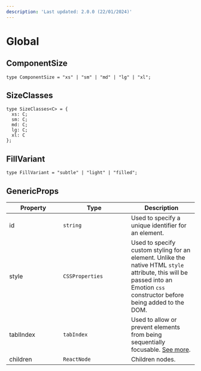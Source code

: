 ```yaml
---
description: 'Last updated: 2.0.0 (22/01/2024)'
---
```


# Global

## ComponentSize

```tsx
type ComponentSize = "xs" | "sm" | "md" | "lg" | "xl";
```

## SizeClasses

```tsx
type SizeClasses<C> = {
  xs: C;
  sm: C;
  md: C;
  lg: C;
  xl: C
};
```

## FillVariant

```tsx
type FillVariant = "subtle" | "light" | "filled";
```

## GenericProps

<table data-full-width="true"><thead><tr><th width="128">Property</th><th width="166">Type</th><th>Description</th></tr></thead><tbody><tr><td>id</td><td><code>string</code></td><td>Used to specify a unique identifier for an element.</td></tr><tr><td>style</td><td><code>CSSProperties</code></td><td>Used to specify custom styling for an element. Unlike the native HTML <code>style</code> attribute, this will be passed into an Emotion <code>css</code> constructor before being added to the DOM.</td></tr><tr><td>tablIndex</td><td><code>tabIndex</code></td><td>Used to allow or prevent elements from being sequentially focusable. <a href="https://developer.mozilla.org/en-US/docs/Web/HTML/Global_attributes/tabindex">See more</a>.</td></tr><tr><td>children</td><td><code>ReactNode</code></td><td>Children nodes.</td></tr></tbody></table>
